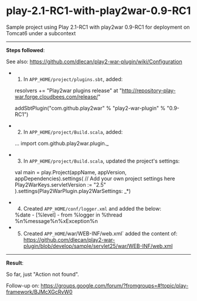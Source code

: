 play-2.1-RC1-with-play2war-0.9-RC1
==================================

Sample project using Play 2.1-RC1 with play2war 0.9-RC1 for deployment on Tomcat6 under a subcontext

----
**Steps followed**:

See also: https://github.com/dlecan/play2-war-plugin/wiki/Configuration
 
 
 - 1. In `APP_HOME/project/plugins.sbt`, added:

    resolvers += "Play2war plugins release" at "http://repository-play-war.forge.cloudbees.com/release/"
    
    addSbtPlugin("com.github.play2war" % "play2-war-plugin" % "0.9-RC1")
 
 
 
 - 2. In `APP_HOME/project/Build.scala`, added:
 
 
    ...
    import com.github.play2war.plugin._
 
 
 
 - 3. In `APP_HOME/project/Build.scala`, updated the project's settings:
 
 
    val main = play.Project(appName, appVersion, appDependencies).settings(
      // Add your own project settings here  
      Play2WarKeys.servletVersion := "2.5"    
    ).settings(Play2WarPlugin.play2WarSettings: _*)
 
 
 
 - 4. Created `APP_HOME/conf/logger.xml` and added the below:
 
 
    <configuration>
    
      <conversionRule conversionWord="coloredLevel" converterClass="play.api.Logger$ColoredLevel" />
    
      <appender name="STDOUT" class="ch.qos.logback.core.ConsoleAppender">
        <encoder>
          <pattern>%date - [%level] - from %logger in %thread %n%message%n%xException%n</pattern>
        </encoder>
      </appender>
    
      <logger name="play" level="INFO" />
      <logger name="application" level="INFO" />
    
      <!-- Off these ones as they are annoying, and anyway we manage configuration ourself -->
      <logger name="com.avaje.ebean.config.PropertyMapLoader" level="OFF" />
      <logger name="com.avaje.ebeaninternal.server.core.XmlConfigLoader" level="OFF" />
      <logger name="com.avaje.ebeaninternal.server.lib.BackgroundThread" level="OFF" />
    
      <root level="ERROR">
        <appender-ref ref="STDOUT" />
      </root>
    
    </configuration>
 
 
 
 - 5. Created `APP_HOME`/war/WEB-INF/web.xml` added the content of:
 https://github.com/dlecan/play2-war-plugin/blob/develop/sample/servlet25/war/WEB-INF/web.xml
 
----
**Result**:

So far, just "Action not found".

Follow-up on: https://groups.google.com/forum/?fromgroups=#!topic/play-framework/BJMcXGcRvW0 